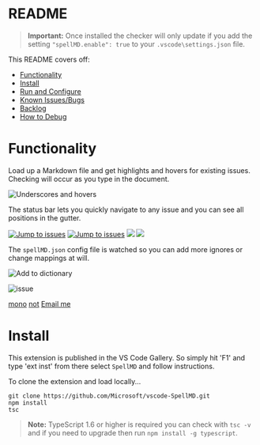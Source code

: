 # README

>**Important:** Once installed the checker will only update if you add the setting `"spellMD.enable": true` to your `.vscode\settings.json` file.

This README covers off:
* [Functionality](#functionality)
* [Install](#install)
* [Run and Configure](#run-and-configure)
* [Known Issues/Bugs](#known-issuesbugs)
* [Backlog](#backlog)
* [How to Debug](#how-to-debug)

# Functionality

Load up a Markdown file and get highlights and hovers for existing issues.  Checking will occur as you type in the document.

![Underscores and hovers](https://github.com/base/images/SpellMDDemo1.gif)

The status bar lets you quickly navigate to any issue and you can see all positions in the gutter.

[![Jump to issues](https://github.com/base/images/SpellMDDemo2.gif)](http://shouldnottouchthis/)
[![Jump to issues](https://github.com/base/images/SpellMDDemo2.gif)](https://github.com/base/monkey)
![](https://github.com/base/images/SpellMDDemo2.gif)
<img src="https://github.com/base/images/myImage.gif">

The `spellMD.json` config file is watched so you can add more ignores or change mappings at will.

![Add to dictionary](https://github.com/base/images/SpellMDDemo3.gif)

![issue](https://github.com/base/issue)

[mono](https://github.com/base/monkey)
[not](http://shouldnottouchthis/)
[Email me](mailto:example@example.com)

# Install
This extension is published in the VS Code Gallery.  So simply hit 'F1' and type 'ext inst' from there select `SpellMD` and follow instructions.


To clone the extension and load locally...

```
git clone https://github.com/Microsoft/vscode-SpellMD.git
npm install
tsc
```

>**Note:** TypeScript 1.6 or higher is required you can check with `tsc -v` and if you need to upgrade then run `npm install -g typescript`.
